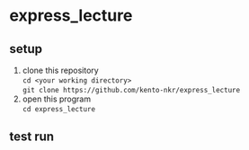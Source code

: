 # express_lecture

## setup
1.  clone this repository  
`cd <your working directory>`  
`git clone https://github.com/kento-nkr/express_lecture`
2. open this program  
`cd express_lecture`  

## test run


